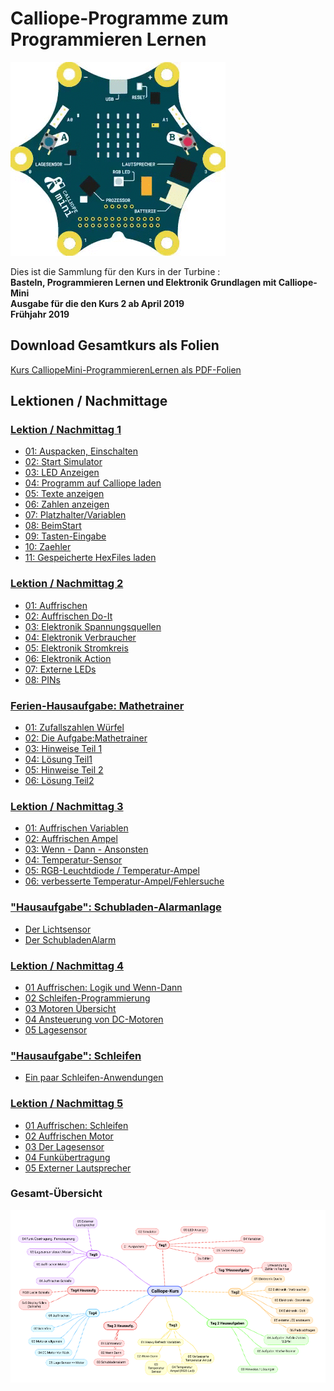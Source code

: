 # Calliope-Programme zum Programmieren Lernen

![Animierter Calliope](01_CalliopeQuadrat.gif)

Dies ist die Sammlung für den Kurs in der Turbine :  
__Basteln, Programmieren Lernen und Elektronik Grundlagen mit Calliope-Mini__  
__Ausgabe für die den Kurs 2 ab April 2019__  
__Frühjahr 2019__  


## Download Gesamtkurs als Folien
 
[Kurs CalliopeMini-ProgrammierenLernen als PDF-Folien](CalliopeMini-ProgrammierenLernen.pdf)


## Lektionen / Nachmittage

### [Lektion / Nachmittag  1](01_Tag1/index.html)

* [01: Auspacken, Einschalten](01_Tag1/01_01_Auspacken-Einschalten/index.html)
* [02: Start Simulator](01_Tag1/01_02_Start_Simulator/index.html)
* [03: LED Anzeigen](01_Tag1/01_03_LED_Anzeigen/index.html)
* [04: Programm auf Calliope laden](01_Tag1/01_04_Programm_Auf_Calliope_Laden/index.html)
* [05: Texte anzeigen](01_Tag1/01_05_Texte_Anzeigen/index.html)
* [06: Zahlen anzeigen](01_Tag1/01_06_Zahlen_Anzeigen/index.html)
* [07: Platzhalter/Variablen](01_Tag1/01_07_Platzhalter/index.html)
* [08: BeimStart](01_Tag1/01_08_BeimStart/index.html)
* [09: Tasten-Eingabe](01_Tag1/01_09_TastenEingabe/index.html)
* [10: Zaehler](01_Tag1/01_10_Zaehler/index.html)
* [11: Gespeicherte HexFiles laden](01_Tag1/01_11_HexFiles_Simulator/index.html)



### [Lektion / Nachmittag  2](02_Tag2/index.html)

* [01: Auffrischen](02_Tag2/02_01_Auffrischen/index.html)
* [02: Auffrischen Do-It](02_Tag2/02_02_Auffrischen_DoIt/index.html)
* [03: Elektronik Spannungsquellen](02_Tag2/02_03_Elektronik_Spannungsquelle/index.html)
* [04: Elektronik Verbraucher](02_Tag2/02_04_Elektronik_Verbraucher/index.html)
* [05: Elektronik Stromkreis](02_Tag2/02_05_Elektronik_Stromkreis/index.html)
* [06: Elektronik Action](02_Tag2/02_06_Elektronik_Action/index.html)
* [07: Externe LEDs](02_Tag2/02_07_ExterneLED/index.html)
* [08: PINs](02_Tag2/02_08_PINs/index.html)



### [Ferien-Hausaufgabe: Mathetrainer](03_Tag2_Nachlese)

* [01: Zufallszahlen Würfel](03_Tag2_Nachlese/03_01_Zufall/index.html)
* [02: Die Aufgabe:Mathetrainer](03_Tag2_Nachlese/03_02_Die_Aufgabe/index.html)
* [03: Hinweise Teil 1](03_Tag2_Nachlese/03_03_Teil1_Hinweise/index.html)
* [04: Lösung Teil1](03_Tag2_Nachlese/03_04_Teil1_Loesung/index.html)
* [05: Hinweise Teil 2](03_Tag2_Nachlese/03_05_Teil2_Hinweise/index.html)
* [06: Lösung Teil2](03_Tag2_Nachlese/03_06_Teil2_Loesung/index.html)


### [Lektion / Nachmittag  3](04_Tag3)

* [01: Auffrischen Variablen](04_Tag3/04_01_Auffrischen_Variablen/index.html)
* [02: Auffrischen Ampel](04_Tag3/04_02_Auffrischen_Ampel/index.html)
* [03: Wenn - Dann - Ansonsten](04_Tag3/04_03_Wenn-Dann/index.html)
* [04: Temperatur-Sensor](04_Tag3/04_04_TemperaturSensor/index.html)
* [05: RGB-Leuchtdiode / Temperatur-Ampel](04_Tag3/04_05_TemperaturAmpel/index.html)
* [06: verbesserte Temperatur-Ampel/Fehlersuche](04_Tag3/04_06_TemperaturAmpelBesser/index.html)

### ["Hausaufgabe": Schubladen-Alarmanlage](05_Tag3_Nachlese)

* [Der Lichtsensor](05_Tag3_Nachlese/05_01_LichtSensor/index.html)
* [Der SchubladenAlarm](05_Tag3_Nachlese/05_02_SchubladenAlarm/index.html)


### [Lektion / Nachmittag  4](06_Tag4)

* [01 Auffrischen: Logik und Wenn-Dann](06_Tag4/06_01_Auffrischen/index.html)
* [02 Schleifen-Programmierung  ](06_Tag4/06_02_Schleifen/index.html)
* [03 Motoren Übersicht](06_Tag4/06_03_Motoren/index.html)
* [04 Ansteuerung von DC-Motoren](06_Tag4/06_04_DC_Motoren/index.html)
* [05 Lagesensor](06_Tag4/06_05_LageSensor/index.html)


### ["Hausaufgabe": Schleifen ](07_Tag4_Nachlese)


* [Ein paar Schleifen-Anwendungen](07_Tag4_Nachlese/index.html)


### [Lektion / Nachmittag  5](08_Tag5)


* [01 Auffrischen: Schleifen ](08_Tag5/08_01_Auffrischen/index.html)
* [02 Auffrischen Motor](08_Tag5/08_02_Motoren_Auffrischen/index.html)
* [03 Der Lagesensor ](08_Tag5/08_03_LageSensor/index.html)
* [04 Funkübertragung](08_Tag5/08_04_Funkuebertragung/index.html)
* [05 Externer Lautsprecher](08_Tag5/08_05_ExternerLautsprecher/index.html)

### Gesamt-Übersicht


![](Calliope-Kurs_V2_April_2019_final.png)


<!--

### [Linksammlung](LinkSammlung)


### [Unsortierte Ideen](Sammlung)
-->

